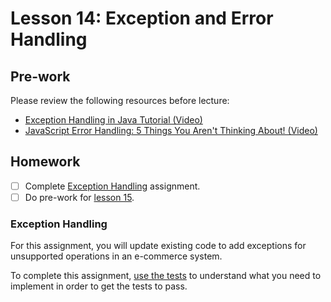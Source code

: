 # Lesson 14: Exception and Error Handling

## Pre-work

Please review the following resources before lecture:

* [Exception Handling in Java Tutorial (Video)](https://www.youtube.com/watch?v=1XAfapkBQjk)
* [JavaScript Error Handling: 5 Things You Aren't Thinking About! (Video)](https://www.youtube.com/watch?v=l62mMMU4ZqA)

## Homework

- [ ] Complete [Exception Handling](#exception-handling) assignment.
- [ ] Do pre-work for [lesson 15](/lesson_15/).

### Exception Handling

For this assignment, you will update existing code to add exceptions for unsupported operations in an e-commerce system.

To complete this assignment, [use the tests][test-link] to understand what you need to implement in order to get the tests to pass.

[test-link]: ./exceptions/exceptions_app/src/test/java/com/codedifferently/lesson14/ecommerce/EcommerceSystemTest.java